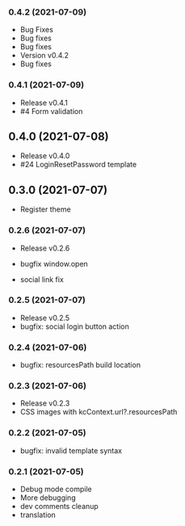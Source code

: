 ### **0.4.2** (2021-07-09)  
  
- Bug Fixes  
- Bug fixes  
- Bug fixes  
- Version v0.4.2  
- Bug fixes    
  
### **0.4.1** (2021-07-09)  
  
- Release v0.4.1  
- #4 Form validation    
  
## **0.4.0** (2021-07-08)  
  
- Release v0.4.0  
- #24 LoginResetPassword template    
  
## **0.3.0** (2021-07-07)  
  
- Register theme    
  
### **0.2.6** (2021-07-07)  
  
- Release v0.2.6

- bugfix window.open  
- social link fix    
  
### **0.2.5** (2021-07-07)  
  
- Release v0.2.5  
- bugfix: social login button action    
  
### **0.2.4** (2021-07-06)  
  
- bugfix: resourcesPath build location    
  
### **0.2.3** (2021-07-06)  
  
- Release v0.2.3  
- CSS images with kcContext.url?.resourcesPath    
  
### **0.2.2** (2021-07-05)  
  
- bugfix: invalid template syntax    
  
### **0.2.1** (2021-07-05)  
  
- Debug mode compile  
- More debugging  
- dev comments cleanup  
- translation    
  
